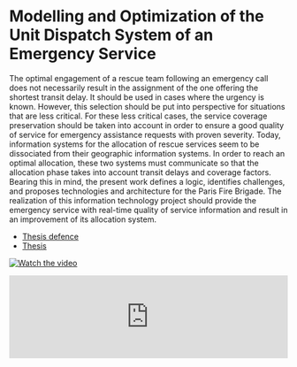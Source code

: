 # Modelling and Optimization of the Unit Dispatch System of an Emergency Service

The optimal engagement of a rescue team following an emergency call does not necessarily result in the assignment of the one offering the shortest transit delay. It should be used in cases where the urgency is known. However, this selection should be put into perspective for situations that are less critical. For these less critical cases, the service coverage preservation should be taken into account in order to ensure a good quality of service for emergency assistance requests with proven severity. Today, information systems for the allocation of rescue services seem to be dissociated from their geographic information systems. In order to reach an optimal allocation, these two systems must communicate so that the allocation phase takes into account transit delays and coverage factors. Bearing this in mind, the present work defines a logic, identifies challenges, and proposes technologies and architecture for the Paris Fire Brigade. The realization of this information technology project should provide the emergency service with real-time quality of service information and result in an improvement of its allocation system.

* [Thesis defence](http://benjaminberhault.com/Modelling_and_Optimization_of_the_Unit_Dispatch_System_of_an_Emergency_Service/)
* [Thesis](https://www.researchgate.net/publication/319077905_Modelling_and_Optimization_of_the_Unit_Dispatch_System_of_an_Emergency_Service)

[![Watch the video](http://benjaminberhault.com/Modelling_and_Optimization_of_the_Unit_Dispatch_System_of_an_Emergency_Service/image/first_slide.jpg)](http://benjaminberhault.com/Modelling_and_Optimization_of_the_Unit_Dispatch_System_of_an_Emergency_Service/)

<iframe src="http://benjaminberhault.com/Modelling_and_Optimization_of_the_Unit_Dispatch_System_of_an_Emergency_Service/" 
  style="height: auto;  width: 100%; margin: 0 auto" 
  frameBorder="0">
</iframe>
